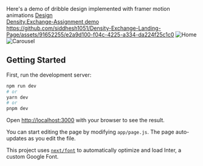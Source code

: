 Here's a demo of dribble design implemented with framer motion animations 
<a href='https://dribbble.com/shots/19807069-Ahead-app-redesign-concept'>Design </a>
</br>
<a href="https://drive.google.com/drive/folders/15i0BzVhkzErBj0nsEsv3bgPIo8o_mdXl?usp=sharing">Density.Exchange-Assignment demo</a>
https://github.com/siddhesh1051/Density-Exchange-Landing-Page/assets/91652255/e2a9d100-f04c-4225-a334-da224f25c1c0
![Home](https://github.com/siddhesh1051/Density-Exchange-Landing-Page/assets/91652255/dfcdc6ae-9910-4407-9394-14cb03033466)
![Carousel](https://github.com/siddhesh1051/Density-Exchange-Landing-Page/assets/91652255/92c9ddfa-f7a9-4126-8204-06eb1ea9398c)







## Getting Started

First, run the development server:

```bash
npm run dev
# or
yarn dev
# or
pnpm dev
```

Open [http://localhost:3000](http://localhost:3000) with your browser to see the result.

You can start editing the page by modifying `app/page.js`. The page auto-updates as you edit the file.

This project uses [`next/font`](https://nextjs.org/docs/basic-features/font-optimization) to automatically optimize and load Inter, a custom Google Font.

